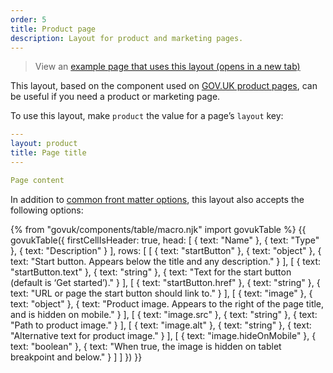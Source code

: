 ```yaml
---
order: 5
title: Product page
description: Layout for product and marketing pages.
---
```


> View an <a href="/example/product-page" target="_blank">example page that uses this layout (opens in a new tab)</a>

This layout, based on the component used on [GOV.UK product pages](https://github.com/alphagov/product-page-example), can be useful if you need a product or marketing page.

To use this layout, make `product` the value for a page’s `layout` key:

```yaml
---
layout: product
title: Page title
---

Page content
```

In addition to [common front matter options](/layouts#common-front-matter-options), this layout also accepts the following options:

{% from "govuk/components/table/macro.njk" import govukTable %}
{{ govukTable({
  firstCellIsHeader: true,
  head: [
    { text: "Name" },
    { text: "Type" },
    { text: "Description" }
  ],
  rows: [
    [
      { text: "startButton" },
      { text: "object" },
      { text: "Start button. Appears below the title and any description." }
    ],
    [
      { text: "startButton.text" },
      { text: "string" },
      { text: "Text for the start button (default is ‘Get started’)." }
    ],
    [
      { text: "startButton.href" },
      { text: "string" },
      { text: "URL or page the start button should link to." }
    ],
    [
      { text: "image" },
      { text: "object" },
      { text: "Product image. Appears to the right of the page title, and is hidden on mobile." }
    ],
    [
      { text: "image.src" },
      { text: "string" },
      { text: "Path to product image." }
    ],
    [
      { text: "image.alt" },
      { text: "string" },
      { text: "Alternative text for product image." }
    ],
    [
      { text: "image.hideOnMobile" },
      { text: "boolean" },
      { text: "When true, the image is hidden on tablet breakpoint and below." }
    ]
  ]
}) }}
